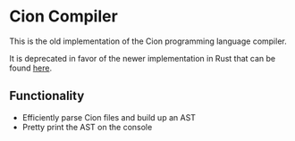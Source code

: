 # Cion Compiler

This is the old implementation of the Cion programming language compiler.

It is deprecated in favor of the newer implementation in Rust that can be found [here](https://github.com/Robbepop/cionc).

## Functionality

 - Efficiently parse Cion files and build up an AST
 - Pretty print the AST on the console
